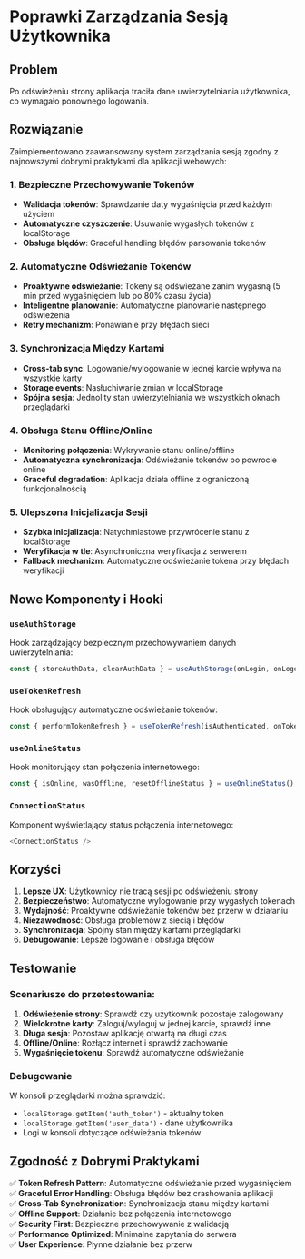 # Poprawki Zarządzania Sesją Użytkownika

## Problem
Po odświeżeniu strony aplikacja traciła dane uwierzytelniania użytkownika, co wymagało ponownego logowania.

## Rozwiązanie
Zaimplementowano zaawansowany system zarządzania sesją zgodny z najnowszymi dobrymi praktykami dla aplikacji webowych:

### 1. Bezpieczne Przechowywanie Tokenów
- **Walidacja tokenów**: Sprawdzanie daty wygaśnięcia przed każdym użyciem
- **Automatyczne czyszczenie**: Usuwanie wygasłych tokenów z localStorage
- **Obsługa błędów**: Graceful handling błędów parsowania tokenów

### 2. Automatyczne Odświeżanie Tokenów
- **Proaktywne odświeżanie**: Tokeny są odświeżane zanim wygasną (5 min przed wygaśnięciem lub po 80% czasu życia)
- **Inteligentne planowanie**: Automatyczne planowanie następnego odświeżenia
- **Retry mechanizm**: Ponawianie przy błędach sieci

### 3. Synchronizacja Między Kartami
- **Cross-tab sync**: Logowanie/wylogowanie w jednej karcie wpływa na wszystkie karty
- **Storage events**: Nasłuchiwanie zmian w localStorage
- **Spójna sesja**: Jednolity stan uwierzytelniania we wszystkich oknach przeglądarki

### 4. Obsługa Stanu Offline/Online
- **Monitoring połączenia**: Wykrywanie stanu online/offline
- **Automatyczna synchronizacja**: Odświeżanie tokenów po powrocie online
- **Graceful degradation**: Aplikacja działa offline z ograniczoną funkcjonalnością

### 5. Ulepszona Inicjalizacja Sesji
- **Szybka inicjalizacja**: Natychmiastowe przywrócenie stanu z localStorage
- **Weryfikacja w tle**: Asynchroniczna weryfikacja z serwerem
- **Fallback mechanizm**: Automatyczne odświeżanie tokena przy błędach weryfikacji

## Nowe Komponenty i Hooki

### `useAuthStorage`
Hook zarządzający bezpiecznym przechowywaniem danych uwierzytelniania:
```typescript
const { storeAuthData, clearAuthData } = useAuthStorage(onLogin, onLogout)
```

### `useTokenRefresh`
Hook obsługujący automatyczne odświeżanie tokenów:
```typescript
const { performTokenRefresh } = useTokenRefresh(isAuthenticated, onTokenRefresh, onLogout)
```

### `useOnlineStatus`
Hook monitorujący stan połączenia internetowego:
```typescript
const { isOnline, wasOffline, resetOfflineStatus } = useOnlineStatus()
```

### `ConnectionStatus`
Komponent wyświetlający status połączenia internetowego:
```typescript
<ConnectionStatus />
```

## Korzyści

1. **Lepsze UX**: Użytkownicy nie tracą sesji po odświeżeniu strony
2. **Bezpieczeństwo**: Automatyczne wylogowanie przy wygasłych tokenach
3. **Wydajność**: Proaktywne odświeżanie tokenów bez przerw w działaniu
4. **Niezawodność**: Obsługa problemów z siecią i błędów
5. **Synchronizacja**: Spójny stan między kartami przeglądarki
6. **Debugowanie**: Lepsze logowanie i obsługa błędów

## Testowanie

### Scenariusze do przetestowania:
1. **Odświeżenie strony**: Sprawdź czy użytkownik pozostaje zalogowany
2. **Wielokrotne karty**: Zaloguj/wyloguj w jednej karcie, sprawdź inne
3. **Długa sesja**: Pozostaw aplikację otwartą na długi czas
4. **Offline/Online**: Rozłącz internet i sprawdź zachowanie
5. **Wygaśnięcie tokenu**: Sprawdź automatyczne odświeżanie

### Debugowanie
W konsoli przeglądarki można sprawdzić:
- `localStorage.getItem('auth_token')` - aktualny token
- `localStorage.getItem('user_data')` - dane użytkownika
- Logi w konsoli dotyczące odświeżania tokenów

## Zgodność z Dobrymi Praktykami

✅ **Token Refresh Pattern**: Automatyczne odświeżanie przed wygaśnięciem  
✅ **Graceful Error Handling**: Obsługa błędów bez crashowania aplikacji  
✅ **Cross-Tab Synchronization**: Synchronizacja stanu między kartami  
✅ **Offline Support**: Działanie bez połączenia internetowego  
✅ **Security First**: Bezpieczne przechowywanie z walidacją  
✅ **Performance Optimized**: Minimalne zapytania do serwera  
✅ **User Experience**: Płynne działanie bez przerw  
